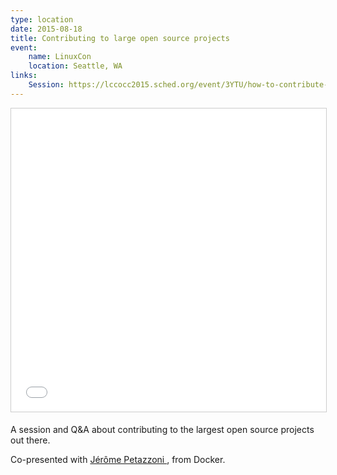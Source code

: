 ```yaml
---
type: location
date: 2015-08-18
title: Contributing to large open source projects
event:
    name: LinuxCon
    location: Seattle, WA
links:
    Session: https://lccocc2015.sched.org/event/3YTU/how-to-contribute-to-large-open-source-projects-arnaud-porterie-docker-jerome-petazzoni-docker
---
```


<iframe src="//www.slideshare.net/slideshow/embed_code/key/yASnqdiybsbiZf" width="595" height="485" frameborder="0" marginwidth="0" marginheight="0" scrolling="no" style="border:1px solid #CCC; border-width:1px; margin-bottom:5px; max-width: 100%;" allowfullscreen> </iframe>

A session and Q&A about contributing to the largest open source projects out
there.

Co-presented with <a href="https://twitter.com/jpetazzo">Jérôme Petazzoni </a>,
from Docker.
